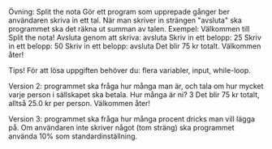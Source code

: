 Övning: Split the nota
Gör ett program som upprepade gånger ber användaren skriva in ett tal. När man skriver in strängen "avsluta" ska programmet ska det räkna ut summan av talen. Exempel: Välkommen till Split the nota! Avsluta genom att skriva: avsluta Skriv in ett belopp: 25 Skriv in ett belopp: 50 Skriv in ett belopp: avsluta Det blir 75 kr totalt. Välkommen åter!

Tips! För att lösa uppgiften behöver du: flera variabler, input, while-loop.

Version 2: programmet ska fråga hur många man är, och tala om hur mycket varje person i sällskapet ska betala. Hur många är ni? 3 Det blir 75 kr totalt, alltså 25.0 kr per person. Välkommen åter!

Version 3: programmet ska fråga hur många procent dricks man vill lägga på. Om användaren inte skriver något (tom sträng) ska programmet använda 10% som standardinställning.